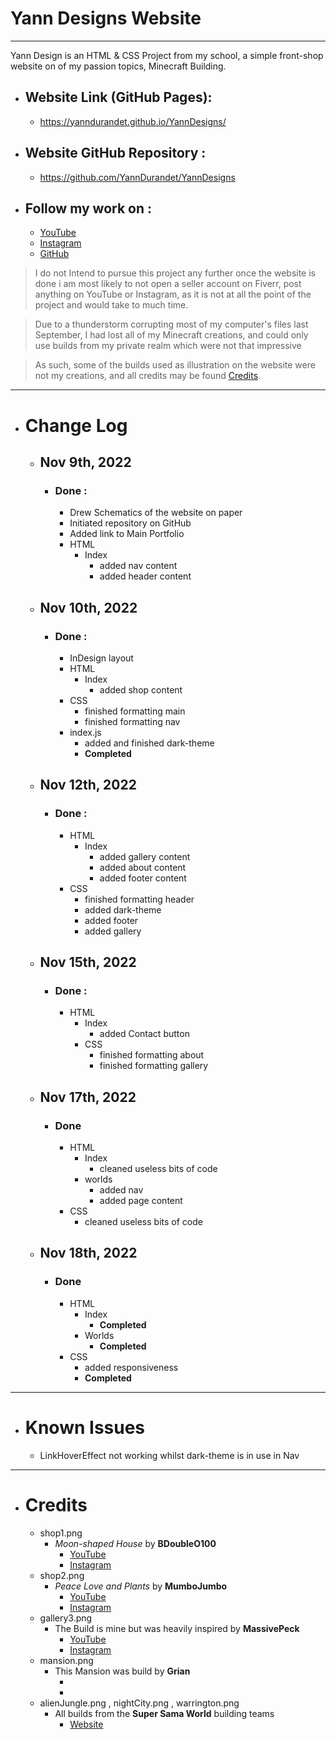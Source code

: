 # Yann Designs Website

***

Yann Design is an HTML & CSS Project from my school, a simple front-shop website on of my passion topics, Minecraft Building.

- ## Website Link (GitHub Pages):
	- https://yanndurandet.github.io/YannDesigns/

- ## Website GitHub Repository :
	- https://github.com/YannDurandet/YannDesigns

- ## Follow my work on :
	- <a href="https://www.youtube.com/channel/UCSiySRUGA1X9jnYcbmJttxw">YouTube</a>
	- <a href="https://instagram.com/yann.designs">Instagram</a>
	- <a href="https://github.com/YannDurandet">GitHub</a>

>I do not Intend to pursue this project any further once the website is done i am most likely to not open a seller account on Fiverr, post anything on YouTube or Instagram, as it is not at all the point of the project and would take to much time.

>Due to a thunderstorm corrupting most of my computer's files last September, I had lost all of my Minecraft creations, and could only use builds from my private realm which were not that impressive

> As such, some of the builds used as illustration on the website were not my creations, and all credits may be found [Credits](#credits).

***

- # Change Log
	- ## Nov 9th, 2022
		- ### Done :
			- Drew Schematics of the website on paper
			- Initiated repository on GitHub
			- Added link to Main Portfolio
			- HTML
				- Index
					- added nav content
					- added header content
	- ## Nov 10th, 2022
		- ### Done :
			- InDesign layout
			- HTML
				- Index
					- added shop content
			- CSS
				- finished formatting main
				- finished formatting nav
			- index.js
				- added and finished dark-theme
				- **Completed**
	- ## Nov 12th, 2022
		- ### Done :
			- HTML
				- Index
					- added gallery content
					- added about content
					- added footer content
			- CSS
				- finished formatting header
				- added dark-theme
				- added footer
				- added gallery
	- ## Nov 15th, 2022
		- ### Done :
			- HTML
				- Index
					- added Contact button
				- CSS
					- finished formatting about
					- finished formatting gallery
	- ## Nov 17th, 2022
		- ### Done
			- HTML
				- Index
					- cleaned useless bits of code
				- worlds
					- added nav
					- added page content
			- CSS
				- cleaned useless bits of code
	- ## Nov 18th, 2022
		- ### Done
			- HTML
				- Index
					- **Completed**
				- Worlds
					- **Completed**
			- CSS
				- added responsiveness
				- **Completed**

***

- # Known Issues
	- LinkHoverEffect not working whilst dark-theme is in use in Nav

***

- # Credits
	- shop1.png
		- *Moon-shaped House* by **BDoubleO100**
			- <a href="https://www.youtube.com/@bdoubleo">YouTube</a>
			- <a href="https://www.instagram.com/bdoubleoinsta">Instagram</a>
	- shop2.png
		- *Peace Love and Plants* by **MumboJumbo**
			- <a href="https://www.youtube.com/@ThatMumboJumbo">YouTube</a>
			- <a href="https://www.instagram.com/officialmumbo/">Instagram</a>
	- gallery3.png
		- The Build is mine but was heavily inspired by **MassivePeck**
			- <a href="https://www.youtube.com/channel/UCnn2d2fEjde5k8M8kzI3QbA">YouTube</a>
			- <a href="https://www.instagram.com/massivespeck/">Instagram</a>
	- mansion.png
		- This Mansion was build by **Grian**
			- <a href="https://www.youtube.com/@Grian"></a>
			- <a href="https://www.instagram.com/grianmc/"></a>
	- alienJungle.png , nightCity.png , warrington.png
		- All builds from the **Super Sama World** building teams
			- <a href="https://www.supersamaworld.com/">Website</a>